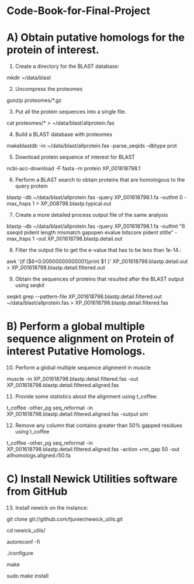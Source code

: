 # Code-Book-for-Final-Project

# A) Obtain putative homologs for the protein of interest.

1. Create a directory for the BLAST database:

  mkdir ~/data/blast

2. Uncompress the proteomes

  gunzip proteomes/*.gz
	
3. Put all the protein sequences into a single file.

  cat  proteomes/* > ~/data/blast/allprotein.fas
	
 4. Build a BLAST database with proteomes 
 
  makeblastdb -in ~/data/blast/allprotein.fas -parse_seqids -dbtype prot
	
 5. Download protein sequence of interest for BLAST
 
  ncbi-acc-download -F fasta -m protein XP_001618798.1
	
 6. Perform a BLAST search to obtain proteins that are homologous to the query protein
 
  blastp -db ~/data/blast/allprotein.fas -query XP_001618798.1.fa -outfmt 0 -max_hsps 1 > XP_008798.blastp.typical.out
  
 7. Create a more detailed process output file of the same analysis
  
  blastp -db ~/data/blast/allprotein.fas -query XP_001618798.1.fa -outfmt "6 sseqid pident length mismatch gapopen evalue bitscore pident stitle"  -     max_hsps 1 -out XP_001618798.blastp.detail.out
  
 8. Filter the output file to get the e-value that has to be less than 1e-14.:
 
  awk '{if ($6<0.00000000000001)print $1 }' XP_001618798.blastp.detail.out > XP_001618798.blastp.detail.filtered.out
   
 9. Obtain the sequences of proteins that resulted after the BLAST output using seqkit
  
   seqkit grep --pattern-file XP_001618798.blastp.detail.filtered.out ~/data/blast/allprotein.fas > XP_001618798.blastp.detail.filtered.fas
   
  # B) Perform a global multiple sequence alignment on Protein of interest Putative Homologs.
   
 10. Perform a global multiple sequence alignment in muscle
  
   muscle -in XP_001618798.blastp.detail.filtered.fas -out XP_001618798.blastp.detail.filtered.aligned.fas
    
 11. Provide some statistics about the alignment using t_coffee:
  
   t_coffee -other_pg seq_reformat -in XP_001618798.blastp.detail.filtered.aligned.fas -output sim
	
 12. Remove any column that contains greater than 50% gapped residues using t_coffee
 
  t_coffee -other_pg seq_reformat -in XP_001618798.blastp.detail.filtered.aligned.fas -action +rm_gap 50 -out allhomologs.aligned.r50.fa
  
  # C) Install Newick Utilities software from GitHub
  
  13) Install newick on the instance: 
  
   git clone git://github.com/tjunier/newick_utils.git
   
   cd newick_utils/
   
   autoreconf -fi
   
   ./configure
   
   make
   
   sudo make install
   
   
